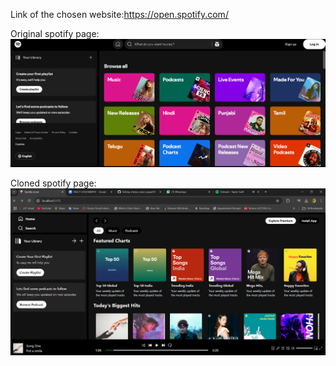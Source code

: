 Link of the chosen website:https://open.spotify.com/



Original spotify page: ![image alt](https://github.com/ChetasiTrivedi/chetasi_react_assgn/blob/main/og.png?raw=true)


Cloned spotify page: ![image alt](https://github.com/ChetasiTrivedi/chetasi_react_assgn/blob/main/Screenshot%202024-12-03%20153149.png?raw=true)



